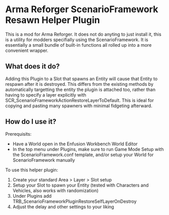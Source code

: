 # Arma Reforger ScenarioFramework Resawn Helper Plugin

This is a mod for Arma Reforger. It does not do anyting to just install it, this is a utility for modders specifially using the ScenarioFramework. It is essentially a small bundle of built-in functions all rolled up into a more convenient wrapper. 


## What does it do?

Adding this Plugin to a Slot that spawns an Entity will cause that Entity to respawn after it is destroyed. This differs from the existing methods by automatically targetting the entity the plugin is attached too, rather than having to specify a layer explicitly with SCR_ScenarioFrameworkActionRestoreLayerToDefault. This is ideal for copying and pasting many spawners with minimal fidgeting afterward. 


## How do I use it?

Prerequisits:
- Have a World open in the Enfusion Workbench World Editor
- In the top menu under Plugins, make sure to run Game Mode Setup with the ScenarioFramework.conf template, and/or setup your World for ScenarioFramework manually

To use this helper plugin:
1. Create your standard Area > Layer > Slot setup
2. Setup your Slot to spawn your Entity (tested with Characters and Vehicles, also works with randomization)
3. Under Plugins add TRB_ScenarioFrameworkPluginRestoreSelfLayerOnDestroy
4. Adjust the delay and other settings to your liking
